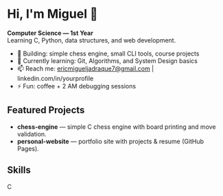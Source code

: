 # Hi, I'm Miguel 👋

**Computer Science — 1st Year**  
Learning C, Python, data structures, and web development.

- 🔭 Building: simple chess engine, small CLI tools, course projects
- 🌱 Currently learning: Git, Algorithms, and System Design basics
- 📫 Reach me: ericmigueljadraque7@gmail.com | linkedin.com/in/yourprofile
- ⚡ Fun: coffee + 2 AM debugging sessions

## Featured Projects
- **chess-engine** — simple C chess engine with board printing and move validation.  
- **personal-website** — portfolio site with projects & resume (GitHub Pages).

## Skills
C 
